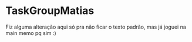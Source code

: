 # TaskGroupMatias
Fiz alguma alteração aqui só pra não ficar o texto padrão, mas já joguei na main memo pq sim :)

